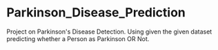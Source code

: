 # Parkinson_Disease_Prediction
Project on Parkinson's Disease Detection. Using given the given dataset predicting whether a Person as Parkinson OR  Not.
